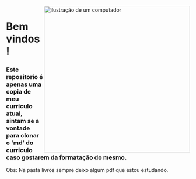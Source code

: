 <img src="https://joshuapenalba.files.wordpress.com/2014/12/github-icon.png" alt="ilustração de um computador" min-width="400px" max-width="400px" width="400px" align="right">

# Bem vindos!

### Este repositorio é apenas uma copia de meu curriculo atual, sintam se a vontade para clonar o 'md' do curriculo caso gostarem da formatação do mesmo.

Obs: Na pasta livros sempre deixo algum pdf que estou estudando.